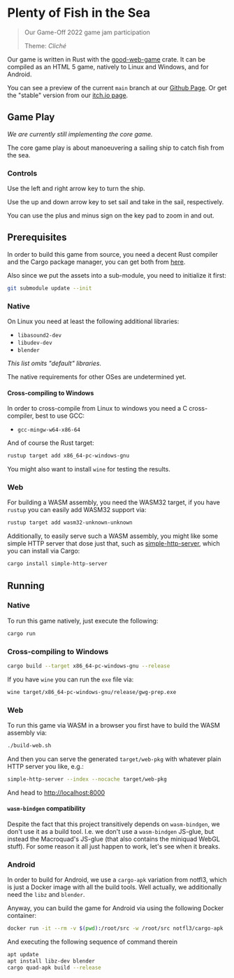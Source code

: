 Plenty of Fish in the Sea
=========================

> Our Game-Off 2022 game jam participation
>
> Theme: _Cliché_

Our game is written in Rust with the [good-web-game] crate.
It can be compiled as an HTML 5 game, natively to Linux and Windows, and for
Android.

You can see a preview of the current `main` branch at our [Github Page][preview].
Or get the "stable" version from our [itch.io page][itchio].

[good-web-game]: https://crates.io/crates/good-web-game
[preview]: https://coffejunkstudio.github.io/go-gwg-22/
[itchio]: https://coffejunkstudio.itch.io/plenty-of-fish-in-the-sea?secret=5ZPYs4Hk9oiPTYzBzm4Nenx2fg


Game Play
---------

_We are currently still implementing the core game._

The core game play is about manoeuvering a sailing ship to catch fish from the sea.


### Controls

Use the left and right arrow key to turn the ship.

Use the up and down arrow key to set sail and take in the sail, respectively.

You can use the plus and minus sign on the key pad to zoom in and out.



Prerequisites
-------------

In order to build this game from source, you need a decent Rust compiler and the
Cargo package manager, you can get both from [here][rust-get-started].

Also since we put the assets into a sub-module, you need to initialize it first:

```sh
git submodule update --init
```

### Native

On Linux you need at least the following additional libraries:

- `libasound2-dev`
- `libudev-dev`
- `blender`

_This list omits "default" libraries._

The native requirements for other OSes are undetermined yet.


#### Cross-compiling to Windows

In order to cross-compile from Linux to windows you need a C cross-compiler,
best to use GCC:

- `gcc-mingw-w64-x86-64`

And of course the Rust target:

```sh
rustup target add x86_64-pc-windows-gnu
```

You might also want to install `wine` for testing the results.


### Web

For building a WASM assembly, you need the WASM32 target, if you have
`rustup` you can easily add WASM32 support via:

```sh
rustup target add wasm32-unknown-unknown
```

Additionally, to easily serve such a WASM assembly, you might like some simple
HTTP server that dose just that, such as [simple-http-server], which you can
install via Cargo:

```sh
cargo install simple-http-server
```


[simple-http-server]: https://crates.io/crates/simple-http-server
[rust-get-started]: https://www.rust-lang.org/learn/get-started




Running
-------


### Native

To run this game natively, just execute the following:

```sh
cargo run
```


### Cross-compiling to Windows

```sh
cargo build --target x86_64-pc-windows-gnu --release
```

If you have `wine` you can run the `exe` file via:

```sh
wine target/x86_64-pc-windows-gnu/release/gwg-prep.exe
```


### Web

To run this game via WASM in a browser you first have to build the WASM assembly via:

```sh
./build-web.sh
```

And then you can serve the generated `target/web-pkg` with whatever plain HTTP server you like, e.g.:

```sh
simple-http-server --index --nocache target/web-pkg
```

And head to <http://localhost:8000>



#### `wasm-bindgen` compatibility

Despite the fact that this project transitively depends on `wasm-bindgen`, we don't use it as a build tool.
I.e. we don't use a `wasm-bindgen` JS-glue, but instead the Macroquad's JS-glue (that also contains the miniquad WebGL stuff).
For some reason it all just happen to work, let's see when it breaks.

### Android

In order to build for Android, we use a `cargo-apk` variation from notfl3,
which is just a Docker image with all the build tools. Well actually, we
additionally need the `libz` and `blender`.

Anyway, you can build the game for Android via using the following Docker container:

```sh
docker run -it --rm -v $(pwd):/root/src -w /root/src notfl3/cargo-apk
```

And executing the following sequence of command therein

```sh
apt update
apt install libz-dev blender
cargo quad-apk build --release
```



